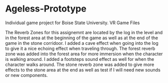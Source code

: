 # Ageless-Prototype
Individual game project for Boise State University. VR Game Files


The Reverb Zones for this assignemnt are located by the log in the level and in the forest area at the beginning of the game as well as at the end of the game in the stone corridoor. I added a cave effect when going into the log to give it a nice echoing effect when traveling through. The forest reverb zone was added into the forest area for more immersion when the character is walking around. I added a footsteps sound effect as well for when the character walks around. The stone reverb zone was added to give more effects to the stone area at the end as well as test if I will need new sounds or new components.
